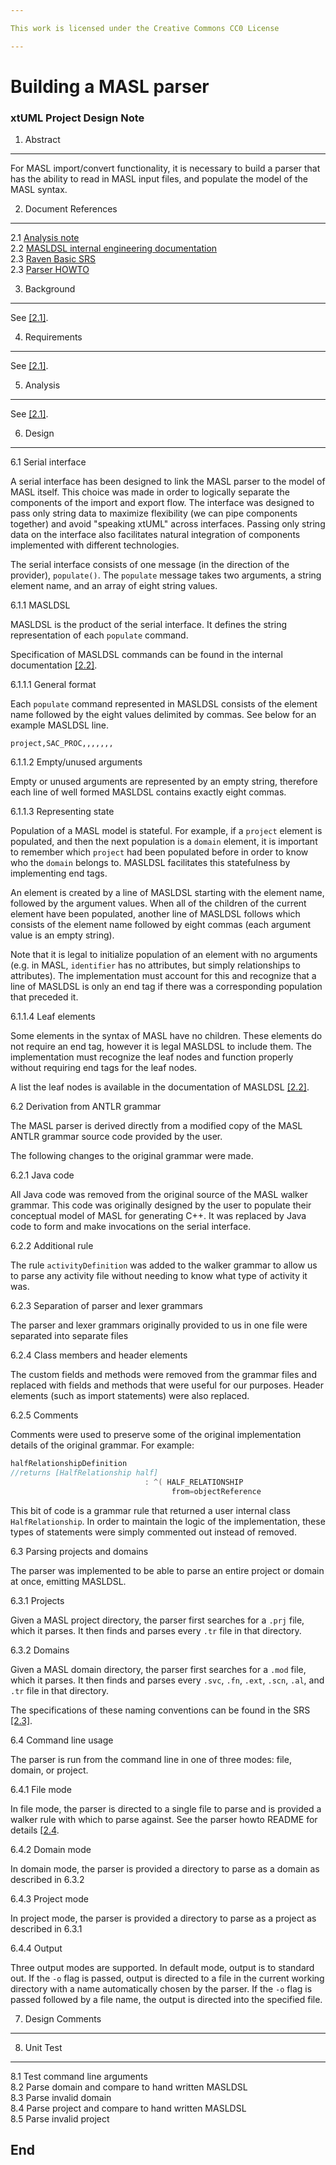```yaml
---

This work is licensed under the Creative Commons CC0 License

---
```


# Building a MASL parser
### xtUML Project Design Note


1. Abstract
-----------
For MASL import/convert functionality, it is necessary to build a parser that has
the ability to read in MASL input files, and populate the model of the MASL syntax.

2. Document References
----------------------
<a id="2.1"></a>2.1 [Analysis note](https://github.com/leviathan747/mc/blob/8320_packaging/doc/notes/8073_masl_parser/8073_masl_parser.ant.md)  
<a id="2.2"></a>2.2 [MASLDSL internal engineering documentation](https://docs.google.com/spreadsheets/d/1tPnk-JC5Idyhz2tUbgDGPlNbmHm2fZyA2cbf7IFYyVY/edit#gid=0)  
<a id="2.3"></a>2.3 [Raven Basic SRS](https://docs.google.com/document/d/1EzGRGyjIIk1Xx_v83c3zE_OV5pVbdsnEy2TxPasDhCc/edit)  
<a id="2.4"></a>2.3 [Parser HOWTO](https://github.com/leviathan747/mc/blob/8320_packaging/masl/parser/README.md)  

3. Background
-------------
See [[2.1]](#2.1).

4. Requirements
---------------
See [[2.1]](#2.1).

5. Analysis
-----------
See [[2.1]](#2.1).

6. Design
---------

6.1 Serial interface

A serial interface has been designed to link the MASL parser to the model of MASL itself. This choice
was made in order to logically separate the components of the import and export flow. The interface
was designed to pass only string data to maximize flexibility (we can pipe components together) and
avoid "speaking xtUML" across interfaces. Passing only string data on the interface also facilitates
natural integration of components implemented with different technologies.

The serial interface consists of one message (in the direction of the provider), `populate()`. The
`populate` message takes two arguments, a string element name, and an array of eight string values.

6.1.1 MASLDSL

MASLDSL is the product of the serial interface. It defines the string representation of each `populate`
command.

Specification of MASLDSL commands can be found in the internal documentation [[2.2]](#2.2).

6.1.1.1 General format

Each `populate` command represented in MASLDSL consists of the element name followed by the eight values
delimited by commas. See below for an example MASLDSL line.
```
project,SAC_PROC,,,,,,,
```

6.1.1.2 Empty/unused arguments

Empty or unused arguments are represented by an empty string, therefore each line of well formed MASLDSL
contains exactly eight commas.

6.1.1.3 Representing state

Population of a MASL model is stateful. For example, if a `project` element is populated, and then the
next population is a `domain` element, it is important to remember which `project` had been populated
before in order to know who the `domain` belongs to. MASLDSL facilitates this statefulness by implementing
end tags.

An element is created by a line of MASLDSL starting with the element name, followed by the argument values.
When all of the children of the current element have been populated, another line of MASLDSL follows which
consists of the element name followed by eight commas (each argument value is an empty string).

Note that it is legal to initialize population of an element with no arguments (e.g. in MASL, `identifier`
has no attributes, but simply relationships to attributes). The implementation must account for this and
recognize that a line of MASLDSL is only an end tag if there was a corresponding population that preceded
it.

6.1.1.4 Leaf elements

Some elements in the syntax of MASL have no children. These elements do not require an end tag, however
it is legal MASLDSL to include them. The implementation must recognize the leaf nodes and function
properly without requiring end tags for the leaf nodes.

A list the leaf nodes is available in the documentation of MASLDSL [[2.2]](#2.2).

6.2 Derivation from ANTLR grammar

The MASL parser is derived directly from a modified copy of the MASL ANTLR grammar source code
provided by the user.

The following changes to the original grammar were made.

6.2.1 Java code

All Java code was removed from the original source of the MASL walker grammar. This code was originally
designed by the user to populate their conceptual model of MASL for generating C++. It was replaced by
Java code to form and make invocations on the serial interface.

6.2.2 Additional rule

The rule `activityDefinition` was added to the walker grammar to allow us to parse any activity file
without needing to know what type of activity it was.

6.2.3 Separation of parser and lexer grammars

The parser and lexer grammars originally provided to us in one file were separated into separate files

6.2.4 Class members and header elements

The custom fields and methods were removed from the grammar files and replaced with fields and methods
that were useful for our purposes. Header elements (such as import statements) were also replaced.

6.2.5 Comments

Comments were used to preserve some of the original implementation details of the original grammar. For
example:
```java
halfRelationshipDefinition
//returns [HalfRelationship half]
                              : ^( HALF_RELATIONSHIP
                                    from=objectReference
```
This bit of code is a grammar rule that returned a user internal class `HalfRelationship`. In order to
maintain the logic of the implementation, these types of statements were simply commented out instead
of removed.

6.3 Parsing projects and domains

The parser was implemented to be able to parse an entire project or domain at once, emitting MASLDSL.

6.3.1 Projects

Given a MASL project directory, the parser first searches for a `.prj` file, which it parses. It then
finds and parses every `.tr` file in that directory.

6.3.2 Domains

Given a MASL domain directory, the parser first searches for a `.mod` file, which it parses. It then
finds and parses every `.svc`, `.fn`, `.ext`, `.scn`, `.al`, and `.tr` file in that directory.

The specifications of these naming conventions can be found in the SRS [[2.3]](#2.3).

6.4 Command line usage

The parser is run from the command line in one of three modes: file, domain, or project.

6.4.1 File mode

In file mode, the parser is directed to a single file to parse and is provided a walker rule
with which to parse against. See the parser howto README for details [[2.4](#2.4).

6.4.2 Domain mode

In domain mode, the parser is provided a directory to parse as a domain as described in 6.3.2

6.4.3 Project mode

In project mode, the parser is provided a directory to parse as a project as described in 6.3.1

6.4.4 Output

Three output modes are supported. In default mode, output is to standard out. If the `-o` flag is
passed, output is directed to a file in the current working directory with a name automatically 
chosen by the parser. If the `-o` flag is passed followed by a file name, the output is directed
into the specified file.

7. Design Comments
------------------

8. Unit Test
------------

8.1 Test command line arguments  
8.2 Parse domain and compare to hand written MASLDSL  
8.3 Parse invalid domain  
8.4 Parse project and compare to hand written MASLDSL  
8.5 Parse invalid project  

End
---

